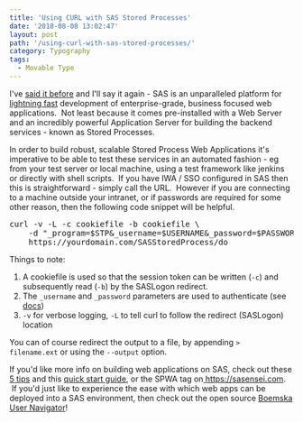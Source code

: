 ```yaml
---
title: 'Using CURL with SAS Stored Processes'
date: '2018-08-08 13:02:47'
layout: post
path: '/using-curl-with-sas-stored-processes/'
category: Typography
tags:
  - Movable Type
---
```


I've <a href="https://www.linkedin.com/pulse/5-tips-sas-app-developers-allan-bowe/">said it before</a> and I'll say it again - SAS is an unparalleled platform for <a href="http://support.sas.com/resources/papers/proceedings17/1091-2017.pdf">lightning fast</a> development of enterprise-grade, business focused web applications.  Not least because it comes pre-installed with a Web Server and an incredibly powerful Application Server for building the backend services - known as Stored Processes.

In order to build robust, scalable Stored Process Web Applications it's imperative to be able to test these services in an automated fashion - eg from your test server or local machine, using a test framework like jenkins or directly with shell scripts.  If you have IWA / SSO configured in SAS then this is straightforward - simply call the URL.  However if you are connecting to a machine outside your intranet, or if passwords are required for some other reason, then the following code snippet will be helpful.
<pre>curl -v -L -c cookiefile -b cookiefile \ 
    -d "_program=$STP&amp;_username=$USERNAME&amp;_password=$PASSWORD" \
    https://yourdomain.com/SASStoredProcess/do</pre>
Things to note:
<ol>
 	<li>A cookiefile is used so that the session token can be written (<code>-c</code>) and subsequently read (<code>-b</code>) by the SASLogon redirect.</li>
 	<li>The <code>_username</code> and <code>_password</code> parameters are used to authenticate (see <a href="http://support.sas.com/documentation/cdl/en/stpug/61271/HTML/default/viewer.htm#a003259930.htm">docs</a>)</li>
 	<li><code>-v</code> for verbose logging, <code>-L</code> to tell curl to follow the redirect (SASLogon) location</li>
</ol>
You can of course redirect the output to a file, by appending <code>&gt; filename.ext</code> or using the <code>--output</code> option.

If you'd like more info on building web applications on SAS, check out these <a href="https://www.linkedin.com/pulse/5-tips-sas-app-developers-allan-bowe/">5 tips</a> and this <a href="https://www.rawsas.com/2015/12/building-web-apps-with-sas/">quick start guide</a>, or the SPWA tag on<a href="https://sasensei.com"> https://sasensei.com</a>.   If you'd just like to experience the ease with which web apps can be deployed into a SAS environment, then check out the open source <a href="https://github.com/Boemska/user-navigator">Boemska User Navigator</a>!